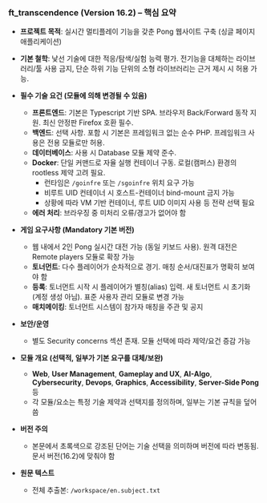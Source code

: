 ### ft_transcendence (Version 16.2) – 핵심 요약

- **프로젝트 목적**: 실시간 멀티플레이 기능을 갖춘 Pong 웹사이트 구축 (싱글 페이지 애플리케이션)
- **기본 철학**: 낯선 기술에 대한 적응/탐색/실험 능력 평가. 전기능을 대체하는 라이브러리/툴 사용 금지, 단순 하위 기능 단위의 소형 라이브러리는 근거 제시 시 허용 가능.

- **필수 기술 요건 (모듈에 의해 변경될 수 있음)**
  - **프론트엔드**: 기본은 Typescript 기반 SPA. 브라우저 Back/Forward 동작 지원. 최신 안정판 Firefox 호환 필수.
  - **백엔드**: 선택 사항. 포함 시 기본은 프레임워크 없는 순수 PHP. 프레임워크 사용은 전용 모듈로만 허용.
  - **데이터베이스**: 사용 시 Database 모듈 제약 준수.
  - **Docker**: 단일 커맨드로 자율 실행 컨테이너 구동. 로컬(캠퍼스) 환경의 rootless 제약 고려 필요.
    - 런타임은 `/goinfre` 또는 `/sgoinfre` 위치 요구 가능
    - 비루트 UID 컨테이너 시 호스트-컨테이너 bind-mount 금지 가능
    - 상황에 따라 VM 기반 컨테이너, 루트 UID 이미지 사용 등 전략 선택 필요
  - **에러 처리**: 브라우징 중 미처리 오류/경고가 없어야 함

- **게임 요구사항 (Mandatory 기본 버전)**
  - 웹 내에서 2인 Pong 실시간 대전 가능 (동일 키보드 사용). 원격 대전은 Remote players 모듈로 확장 가능
  - **토너먼트**: 다수 플레이어가 순차적으로 경기. 매칭 순서/대진표가 명확히 보여야 함
  - **등록**: 토너먼트 시작 시 플레이어가 별칭(alias) 입력. 새 토너먼트 시 초기화 (계정 생성 아님). 표준 사용자 관리 모듈로 변경 가능
  - **매치메이킹**: 토너먼트 시스템이 참가자 매칭을 주관 및 공지

- **보안/운영**
  - 별도 Security concerns 섹션 존재. 모듈 선택에 따라 제약/요건 증감 가능

- **모듈 개요 (선택적, 일부가 기본 요구를 대체/보완)**
  - **Web**, **User Management**, **Gameplay and UX**, **AI-Algo**, **Cybersecurity**, **Devops**, **Graphics**, **Accessibility**, **Server-Side Pong** 등
  - 각 모듈/요소는 특정 기술 제약과 선택지를 정의하며, 일부는 기본 규칙을 덮어씀

- **버전 주의**
  - 본문에서 초록색으로 강조된 단어는 기술 선택을 의미하며 버전에 따라 변동됨. 문서 버전(16.2)에 맞춰야 함

- **원문 텍스트**
  - 전체 추출본: `/workspace/en.subject.txt`
